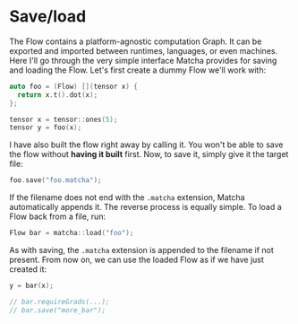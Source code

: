 # Save/load

The Flow contains a platform-agnostic computation Graph. It can be exported and imported between runtimes, languages, or even machines.
Here I'll go through the very simple interface Matcha provides for saving and loading the Flow. Let's first create a dummy Flow we'll work with:

```cpp
auto foo = (Flow) [](tensor x) {
  return x.t().dot(x);
};

tensor x = tensor::ones(5);
tensor y = foo(x);
```

I have also built the flow right away by calling it. You won't be able to save the flow without **having it built** first.
Now, to save it, simply give it the target file:

```cpp
foo.save("foo.matcha");
```

If the filename does not end with the `.matcha` extension, Matcha automatically appends it. The reverse process is equally simple.
To load a Flow back from a file, run:

```cpp
Flow bar = matcha::load("foo");
```

As with saving, the `.matcha` extension is appended to the filename if not present. From now on, we can use the loaded Flow
as if we have just created it:

```cpp
y = bar(x);

// bar.requireGrads(...);
// bar.save("more_bar");
```
